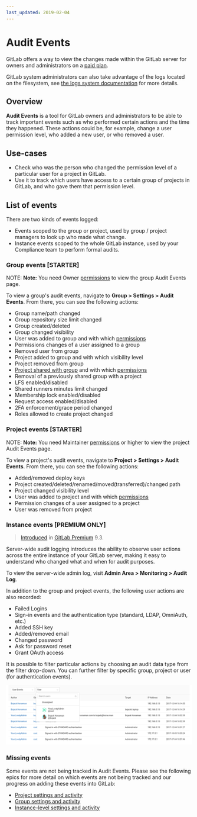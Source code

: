 ```yaml
---
last_updated: 2019-02-04
---
```


# Audit Events

GitLab offers a way to view the changes made within the GitLab server for owners and administrators on a [paid plan][ee].

GitLab system administrators can also take advantage of the logs located on the
filesystem, see [the logs system documentation](logs.md) for more details.

## Overview

**Audit Events** is a tool for GitLab owners and administrators to be
able to track important events such as who performed certain actions and the
time they happened. These actions could be, for example, change a user
permission level, who added a new user, or who removed a user.

## Use-cases

- Check who was the person who changed the permission level of a particular
  user for a project in GitLab.
- Use it to track which users have access to a certain group of projects
  in  GitLab, and who gave them that permission level.

## List of events

There are two kinds of events logged:

- Events scoped to the group or project, used by group / project managers
  to look up who made what change.
- Instance events scoped to the whole GitLab instance, used by your Compliance team to
  perform formal audits.

### Group events **[STARTER]**

NOTE: **Note:**
You need Owner [permissions] to view the group Audit Events page.

To view a group's audit events, navigate to **Group > Settings > Audit Events**.
From there, you can see the following actions:

- Group name/path changed
- Group repository size limit changed
- Group created/deleted
- Group changed visibility
- User was added to group and with which [permissions]
- Permissions changes of a user assigned to a group
- Removed user from group
- Project added to group and with which visibility level
- Project removed from group
- [Project shared with group](../user/project/members/share_project_with_groups.md)
  and with which [permissions]
- Removal of a previously shared group with a project
- LFS enabled/disabled
- Shared runners minutes limit changed
- Membership lock enabled/disabled
- Request access enabled/disabled
- 2FA enforcement/grace period changed
- Roles allowed to create project changed

### Project events **[STARTER]**

NOTE: **Note:**
You need Maintainer [permissions] or higher to view the project Audit Events page.

To view a project's audit events, navigate to **Project > Settings > Audit Events**.
From there, you can see the following actions:

- Added/removed deploy keys
- Project created/deleted/renamed/moved(transferred)/changed path
- Project changed visibility level
- User was added to project and with which [permissions]
- Permission changes of a user assigned to a project
- User was removed from project

### Instance events **[PREMIUM ONLY]**

> [Introduced][ee-2336] in [GitLab Premium][ee] 9.3.

Server-wide audit logging introduces the ability to observe user actions across
the entire instance of your GitLab server, making it easy to understand who
changed what and when for audit purposes.

To view the server-wide admin log, visit **Admin Area > Monitoring > Audit Log**.

In addition to the group and project events, the following user actions are also
recorded:

- Failed Logins
- Sign-in events and the authentication type (standard, LDAP, OmniAuth, etc.)
- Added SSH key
- Added/removed email
- Changed password
- Ask for password reset
- Grant OAuth access

It is possible to filter particular actions by choosing an audit data type from
the filter drop-down. You can further filter by specific group, project or user
(for authentication events).

![audit log](audit_log.png)

### Missing events

Some events are not being tracked in Audit Events. Please see the following
epics for more detail on which events are not being tracked and our progress
on adding these events into GitLab:

- [Project settings and activity](https://gitlab.com/groups/gitlab-org/-/epics/474)
- [Group settings and activity](https://gitlab.com/groups/gitlab-org/-/epics/475)
- [Instance-level settings and activity](https://gitlab.com/groups/gitlab-org/-/epics/476)

[ee-2336]: https://gitlab.com/gitlab-org/gitlab-ee/issues/2336
[ee]: https://about.gitlab.com/pricing/
[permissions]: ../user/permissions.md
